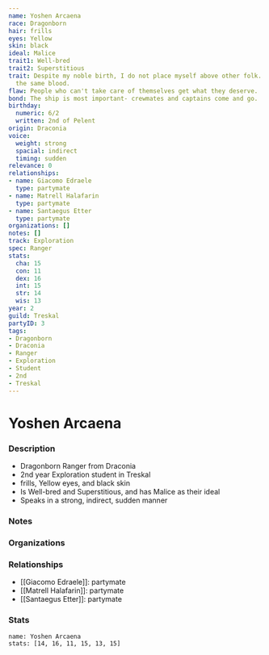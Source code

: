 ```yaml
---
name: Yoshen Arcaena
race: Dragonborn
hair: frills
eyes: Yellow
skin: black
ideal: Malice
trait1: Well-bred
trait2: Superstitious
trait: Despite my noble birth, I do not place myself above other folk. We all have
  the same blood.
flaw: People who can't take care of themselves get what they deserve.
bond: The ship is most important- crewmates and captains come and go.
birthday:
  numeric: 6/2
  written: 2nd of Pelent
origin: Draconia
voice:
  weight: strong
  spacial: indirect
  timing: sudden
relevance: 0
relationships:
- name: Giacomo Edraele
  type: partymate
- name: Matrell Halafarin
  type: partymate
- name: Santaegus Etter
  type: partymate
organizations: []
notes: []
track: Exploration
spec: Ranger
stats:
  cha: 15
  con: 11
  dex: 16
  int: 15
  str: 14
  wis: 13
year: 2
guild: Treskal
partyID: 3
tags:
- Dragonborn
- Draconia
- Ranger
- Exploration
- Student
- 2nd
- Treskal
---
```

# Yoshen Arcaena
### Description
- Dragonborn Ranger from Draconia
- 2nd year Exploration student in Treskal
- frills, Yellow eyes, and black skin
- Is Well-bred and Superstitious, and has Malice as their ideal
- Speaks in a strong, indirect, sudden manner

### Notes

### Organizations

### Relationships
- [[Giacomo Edraele]]: partymate
- [[Matrell Halafarin]]: partymate
- [[Santaegus Etter]]: partymate

### Stats
```statblock
name: Yoshen Arcaena
stats: [14, 16, 11, 15, 13, 15]
```